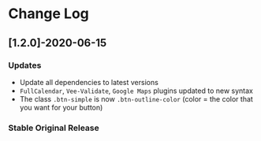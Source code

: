 # Change Log

## [1.2.0]-2020-06-15

### Updates

-   Update all dependencies to latest versions
-   `FullCalendar`, `Vee-Validate`, `Google Maps` plugins updated to new syntax
-   The class `.btn-simple` is now `.btn-outline-color` (color = the color that
    you want for your button)

### Stable Original Release
